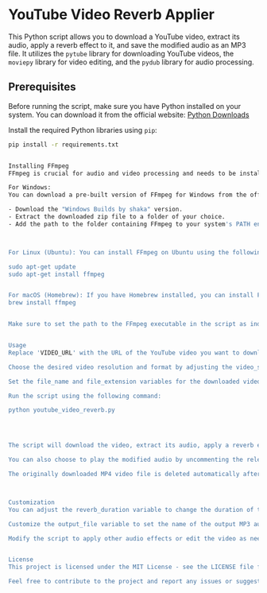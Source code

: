 # YouTube Video Reverb Applier

This Python script allows you to download a YouTube video, extract its audio, apply a reverb effect to it, and save the modified audio as an MP3 file. It utilizes the `pytube` library for downloading YouTube videos, the `moviepy` library for video editing, and the `pydub` library for audio processing.

## Prerequisites

Before running the script, make sure you have Python installed on your system. You can download it from the official website: [Python Downloads](https://www.python.org/downloads/)

Install the required Python libraries using `pip`:

```bash
pip install -r requirements.txt


Installing FFmpeg
FFmpeg is crucial for audio and video processing and needs to be installed separately. Follow these steps to download and install FFmpeg:

For Windows: 
You can download a pre-built version of FFmpeg for Windows from the official website: FFmpeg Builds (https://ffmpeg.org/download.html):

- Download the "Windows Builds by shaka" version.
- Extract the downloaded zip file to a folder of your choice.
- Add the path to the folder containing FFmpeg to your system's PATH environment variable.



For Linux (Ubuntu): You can install FFmpeg on Ubuntu using the following command:

sudo apt-get update
sudo apt-get install ffmpeg


For macOS (Homebrew): If you have Homebrew installed, you can install FFmpeg on macOS with the following command:
brew install ffmpeg


Make sure to set the path to the FFmpeg executable in the script as indicated in the code comments.


Usage
Replace 'VIDEO_URL' with the URL of the YouTube video you want to download.

Choose the desired video resolution and format by adjusting the video_stream variable.

Set the file_name and file_extension variables for the downloaded video.

Run the script using the following command:

python youtube_video_reverb.py




The script will download the video, extract its audio, apply a reverb effect, and save the modified audio as output_reverb.mp3.

You can also choose to play the modified audio by uncommenting the relevant line in the script.

The originally downloaded MP4 video file is deleted automatically after the process is complete.



Customization
You can adjust the reverb_duration variable to change the duration of the reverb effect.

Customize the output_file variable to set the name of the output MP3 audio file.

Modify the script to apply other audio effects or edit the video as needed.


License
This project is licensed under the MIT License - see the LICENSE file for details.

Feel free to contribute to the project and report any issues or suggestions!


